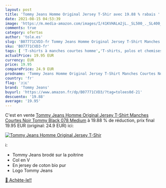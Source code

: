 ```yaml
---
layout: post
title: 'Tommy Jeans Homme Original Jersey T-Shir avec 19.88 % rabais '
date: 2021-08-15 04:53:39
image: 'https://m.media-amazon.com/images/I/41KVHALm2jL._SL500_._SL400_.jpg'
comments: true
category: ofertas
author: 'tole.es'
slug: 'B07771CVD3-fr Tommy Jeans Homme Original Jersey T-Shirt Manches Courtes...'
sku: 'B07771CVD3-fr'
tags: [ 'T-shirts à manches courtes homme','T-shirts, polos et chemises homme','Vêtements','Vêtements homme','tommy jeans', ]
actualPrice: 19.95 EUR
currency: EUR
price: 19.95
comparePrice: 24.9 EUR
prodname: 'Tommy Jeans Homme Original Jersey T-Shirt Manches Courtes Noir  Tommy Black 078  Medium'
country: 'fr'
flag: '🇫🇷'
brand: 'Tommy Jeans'
buyurl: 'https://www.amazon.fr/dp/B07771CVD3/?tag=tolees0d-21'
descuento: '19.88'
average: '19.95'
---
```


C'est en vente [Tommy Jeans Homme Original Jersey T-Shirt Manches Courtes Noir  Tommy Black 078  Medium](https://www.amazon.fr/dp/B07771CVD3/?tag=tolees0d-21)  à  19.88 % de réduction, prix final  19.95 EUR (original: 24.9 EUR) ici:

[![Tommy Jeans Homme Original Jersey T-Shir](https://m.media-amazon.com/images/I/41KVHALm2jL._SL500_._SL400_.jpg)](https://www.amazon.fr/dp/B07771CVD3/?tag=tolees0d-21)

ℹ️:

- Tommy Jeans brodé sur la poitrine
- Col en V
- En jersey de coton bio pur
- Logo Tommy Jeans

[🛒 Achète-le!!](https://www.amazon.fr/dp/B07771CVD3/?tag=tolees0d-21)
